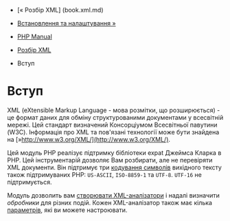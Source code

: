 - [« Розбір XML] (book.xml.md)
- [Встановлення та налаштування »](xml.setup.md)

- [PHP Manual](index.md)
- [Розбір XML](book.xml.md)
-   Вступ

# Вступ

XML (eXtensible Markup Language - мова розмітки, що розширюється) - це
формат даних для обміну структурованими документами у всесвітній
мережі. Цей стандарт визначений Консорціумом Всесвітньої павутини (W3C).
Інформація про XML та пов'язані технології може бути знайдена на
[»http://www.w3.org/XML/](http://www.w3.org/XML/).

Цей модуль PHP реалізує підтримку бібліотеки expat Джеймса Кларка в
PHP. Цей інструментарій дозволяє Вам розбирати, але не перевіряти
XML документи. Він підтримує три [кодування
символів](xml.encoding.md) вихідного тексту також підтримуваних PHP:
`US-ASCII`, `ISO-8859-1` та `UTF-8`. `UTF-16` не підтримується.

Модуль дозволить вам [створювати
XML-аналізатори](function.xml-parser-create.md) і надалі визначити
*обробники* для різних подій. Кожен XML-аналізатор також має
кілька [параметрів](function.xml-parser-set-option.md), які ви
можете настроювати.
